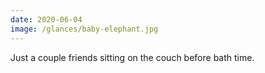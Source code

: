 ```yaml
---
date: 2020-06-04
image: /glances/baby-elephant.jpg
---
```


Just a couple friends sitting on the couch before bath time.
